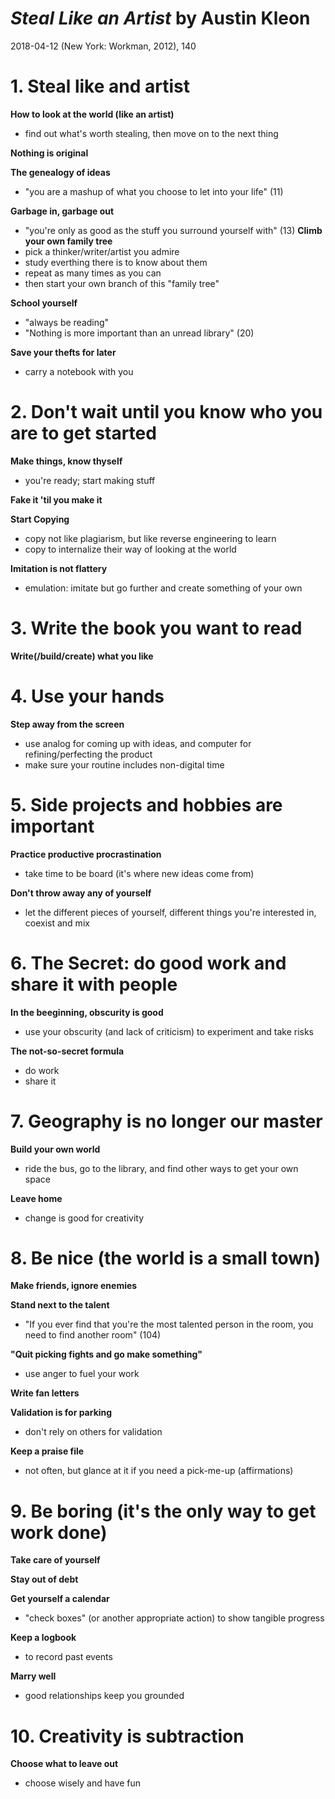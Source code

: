 # *Steal Like an Artist* by Austin Kleon
2018-04-12 (New York: Workman, 2012), 140

# 1. Steal like and artist
**How to look at the world (like an artist)**
- find out what's worth stealing, then move on to the next thing

**Nothing is original**

**The genealogy of ideas**
- "you are a mashup of what you choose to let into your life" (11)

**Garbage in, garbage out**
- "you're only as good as the stuff you surround yourself with" (13)
**Climb your own family tree**
- pick a thinker/writer/artist you admire
- study everthing there is to know about them
- repeat as many times as you can
- then start your own branch of this "family tree"

**School yourself**
- "always be reading"
- "Nothing is more important than an unread library" (20)

**Save your thefts for later**
- carry a notebook with you


# 2. Don't wait until you know who you are to get started
**Make things, know thyself**
- you're ready; start making stuff

**Fake it 'til you make it**

**Start Copying**
- copy not like plagiarism, but like reverse engineering to learn
- copy to internalize their way of looking at the world

**Imitation is not flattery**
- emulation: imitate but go further and create something of your own


# 3. Write the book you want to read
**Write(/build/create) what you like**

# 4. Use your hands
**Step away from the screen**
- use analog for coming up with ideas, and computer for refining/perfecting the product
- make sure your routine includes non-digital time


# 5. Side projects and hobbies are important
**Practice productive procrastination**
- take time to be board (it's where new ideas come from)

**Don't throw away any of yourself**
- let the different pieces of yourself, different things you're interested in, coexist and mix


# 6. The Secret: do good work and share it with people
**In the beeginning, obscurity is good**
- use your obscurity (and lack of criticism) to experiment and take risks

**The not-so-secret formula**
- do work
- share it


# 7. Geography is no longer our master
**Build your own world**
- ride the bus, go to the library, and find other ways to get your own space

**Leave home**
- change is good for creativity


# 8. Be nice (the world is a small town)
**Make friends, ignore enemies**

**Stand next to the talent**
- "If you ever find that you're the most talented person in the room, you need to find another room" (104)

**"Quit picking fights and go make something"**
- use anger to fuel your work

**Write fan letters**

**Validation is for parking**
- don't rely on others for validation

**Keep a praise file**
- not often, but glance at it if you need a pick-me-up (affirmations)

# 9. Be boring (it's the only way to get work done)
**Take care of yourself**

**Stay out of debt**

**Get yourself a calendar**
- "check boxes" (or another appropriate action) to show tangible progress

**Keep a logbook**
- to record past events

**Marry well**
- good relationships keep you grounded


# 10. Creativity is subtraction
**Choose what to leave out**
- choose wisely and have fun



